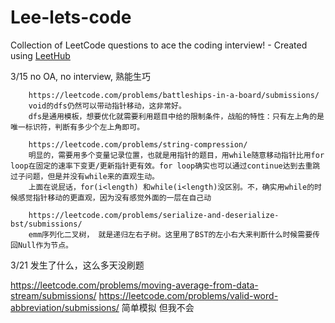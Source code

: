 # Lee-lets-code
Collection of LeetCode questions to ace the coding interview! - Created using [LeetHub](https://github.com/QasimWani/LeetHub)

3/15 no OA, no interview, 熟能生巧
        
        https://leetcode.com/problems/battleships-in-a-board/submissions/
        void的dfs仍然可以带动指针移动，这非常好。
        dfs是通用模板，想要优化就需要利用题目中给的限制条件，战船的特性：只有左上角的是唯一标识符，判断有多少个左上角即可。
        
        https://leetcode.com/problems/string-compression/
        明显的，需要用多个变量记录位置，也就是用指针的题目，用while随意移动指针比用for loop在固定的速率下变更/更新指针更有效。for loop确实也可以通过continue达到去重跳过子问题，但是并没有while来的直观生动。
        上面在说屁话，for(i<length) 和while(i<length)没区别。不，确实用while的时候感觉指针移动的更直观，因为没有感觉外面的一层在自己动
        
        https://leetcode.com/problems/serialize-and-deserialize-bst/submissions/
        emm序列化二叉树， 就是递归左右子树。这里用了BST的左小右大来判断什么时候需要传回Null作为节点。
  
3/21 发生了什么，这么多天没刷题

https://leetcode.com/problems/moving-average-from-data-stream/submissions/
https://leetcode.com/problems/valid-word-abbreviation/submissions/ 简单模拟 但我不会
